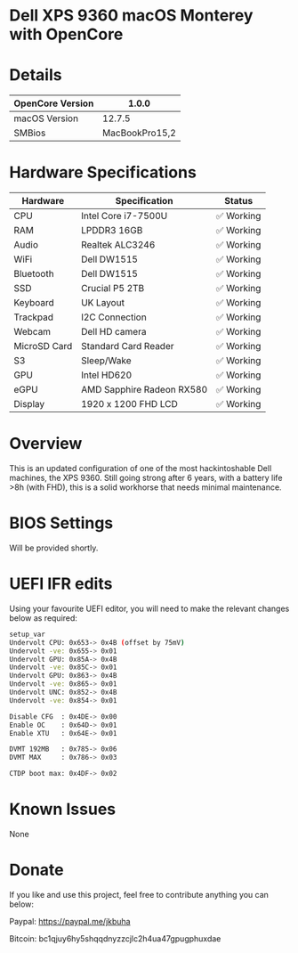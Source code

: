 # Dell XPS 9360 macOS Monterey with OpenCore

# Details

| OpenCore Version | 1.0.0 |
| --- | --- |
| macOS Version | 12.7.5 |
| SMBios | MacBookPro15,2 |

# Hardware Specifications

| Hardware | Specification | Status |
| --- | --- | --- |
| CPU | Intel Core i7-7500U | ✅ Working |
| RAM | LPDDR3 16GB | ✅ Working |
| Audio | Realtek ALC3246 | ✅ Working |
| WiFi | Dell DW1515 | ✅ Working |
| Bluetooth | Dell DW1515 | ✅ Working |
| SSD | Crucial P5 2TB | ✅ Working |
| Keyboard | UK Layout | ✅ Working |
| Trackpad | I2C Connection | ✅ Working |
| Webcam | Dell HD camera | ✅ Working |
| MicroSD Card | Standard Card Reader | ✅ Working |
| S3 | Sleep/Wake | ✅ Working |
| GPU | Intel HD620 | ✅ Working |
| eGPU | AMD Sapphire Radeon RX580 | ✅ Working |
| Display | 1920 x 1200 FHD LCD | ✅ Working |

# Overview

This is an updated configuration of one of the most hackintoshable Dell 
machines, the XPS 9360. Still going strong after 6 years, with a battery 
life >8h (with FHD), this is a solid workhorse that needs minimal 
maintenance.

# BIOS Settings
Will be provided shortly.

# UEFI IFR edits
Using your favourite UEFI editor, you will need to make the relevant changes below as required:

```bash
setup_var
Undervolt CPU: 0x653-> 0x4B (offset by 75mV)
Undervolt -ve: 0x655-> 0x01
Undervolt GPU: 0x85A-> 0x4B
Undervolt -ve: 0x85C-> 0x01
Undervolt GPU: 0x863-> 0x4B
Undervolt -ve: 0x865-> 0x01
Undervolt UNC: 0x852-> 0x4B
Undervolt -ve: 0x854-> 0x01

Disable CFG  : 0x4DE-> 0x00
Enable OC    : 0x64D-> 0x01
Enable XTU   : 0x64E-> 0x01

DVMT 192MB   : 0x785-> 0x06
DVMT MAX     : 0x786-> 0x03

CTDP boot max: 0x4DF-> 0x02

```

# Known Issues
None

# Donate

If you like and use this project, feel free to contribute anything you can below:

Paypal: https://paypal.me/jkbuha

Bitcoin: bc1qjuy6hy5shqqdnyzzcjlc2h4ua47gpugphuxdae

